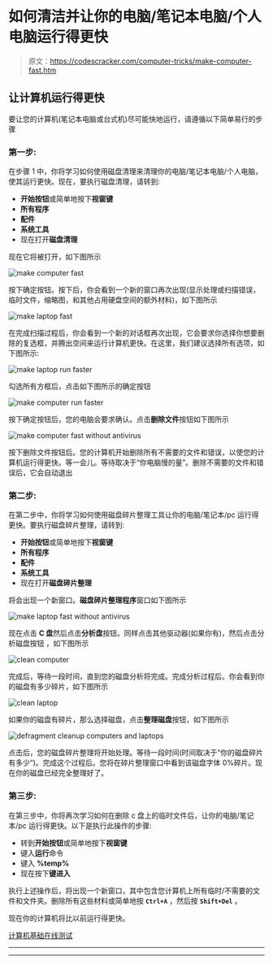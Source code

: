 # 如何清洁并让你的电脑/笔记本电脑/个人电脑运行得更快

> 原文：<https://codescracker.com/computer-tricks/make-computer-fast.htm>

## 让计算机运行得更快

要让您的计算机(笔记本电脑或台式机)尽可能快地运行，请遵循以下简单易行的步骤

### 第一步:

在步骤 1 中，你将学习如何使用磁盘清理来清理你的电脑/笔记本电脑/个人电脑，使其运行更快。现在，要执行磁盘清理，请转到:

*   **开始按钮**或简单地按下**视窗键**
*   **所有程序**
*   **配件**
*   **系统工具**
*   现在打开**磁盘清理**

现在它将被打开，如下图所示

![make computer fast](img/8d34b445a0c16aff76ba7c90523ac31b.png)

按下确定按钮。按下后，你会看到一个新的窗口再次出现(显示处理或扫描错误，临时文件，缩略图，和其他占用硬盘空间的额外材料)，如下图所示

![make laptop fast](img/232bc905d775b580f0f068667e28cc8a.png)

在完成扫描过程后，你会看到一个新的对话框再次出现，它会要求你选择你想要删除的复选框，并腾出空间来运行计算机更快。在这里，我们建议选择所有选项，如下图所示:

![make laptop run faster](img/08db8fa18bc3c2a9acc1de189858f532.png)

勾选所有方框后，点击如下图所示的确定按钮

![make computer run faster](img/9644ad22f6463bdaf493bb1ae9045274.png)

按下确定按钮后，您的电脑会要求确认。点击**删除文件**按钮如下图所示

![make computer fast without antivirus](img/88933c286b9e06bcc4ba6c58c7732e24.png)

按下删除文件按钮后。您的计算机开始删除所有不需要的文件和错误，以使您的计算机运行得更快。等一会儿。等待取决于“你电脑慢的量”。删除不需要的文件和错误后，它会自动退出

### 第二步:

在第二步中，你将学习如何使用磁盘碎片整理工具让你的电脑/笔记本/pc 运行得更快。要执行磁盘碎片整理，请转到:

*   **开始按钮**或简单地按下**视窗键**
*   **所有程序**
*   **配件**
*   **系统工具**
*   现在打开**磁盘碎片整理**

将会出现一个新窗口。**磁盘碎片整理程序**窗口如下图所示

![make laptop fast without antivirus](img/bdbfc1bfcd0633675cd5311b66634424.png)

现在点击 **C 盘**然后点击**分析盘**按钮。同样点击其他驱动器(如果你有)，然后点击分析磁盘按钮 ，如下图所示

![clean computer](img/7c8ad3babe7a1f5c2bf310e1b8bca356.png)

完成后，等待一段时间，直到您的磁盘分析将完成。完成分析过程后。你会看到你的磁盘有多少碎片，如下图所示

![clean laptop](img/981627d97484f47dad98b4de0d9852e8.png)

如果你的磁盘有碎片，那么选择磁盘，点击**整理磁盘**按钮，如下图所示

![defragment cleanup computers and laptops](img/7be6df2804a477ef0c2f485a1d7d0500.png)

点击后，您的磁盘碎片整理将开始处理。等待一段时间(时间取决于“你的磁盘碎片有多少”)。完成这个过程后。您将在碎片整理窗口中看到该磁盘字体 0%碎片。现在你的磁盘已经完全整理好了。

### 第三步:

在第三步中，你将再次学习如何在删除 c 盘上的临时文件后，让你的电脑/笔记本/pc 运行得更快。以下是执行此操作的步骤:

*   转到**开始按钮**或简单地按下**视窗键**
*   键入**运行**命令
*   键入 **%temp%**
*   现在按下**键进入**

执行上述操作后，将出现一个新窗口，其中包含您计算机上所有临时/不需要的文件和文件夹。删除所有这些材料或简单地按 **`Ctrl+A`** ，然后按 **`Shift+Del`** 。

现在你的计算机将比以前运行得更快。

[计算机基础在线测试](/exam/showtest.php?subid=14)

* * *

* * *